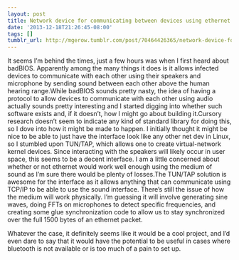 ```yaml
---
layout: post
title: Network device for communicating between devices using ethernet over speakers/microphone
date: '2013-12-18T21:26:45-08:00'
tags: []
tumblr_url: http://mgerow.tumblr.com/post/70464426365/network-device-for-communicating-between-devices-using
---
```

It seems I’m behind the times, just a few hours was when I first heard about badBIOS. Apparently among the many things it does is it allows infected devices to communicate with each other using their speakers and microphone by sending sound between each other above the human hearing range.While badBIOS sounds pretty nasty, the idea of having a protocol to allow devices to communicate with each other using audio actually sounds pretty interesting and I started digging into whether such software exists and, if it doesn’t, how I might go about building it.Cursory research doesn’t seem to indicate any kind of standard library for doing this, so I dove into how it might be made to happen. I initially thought it might be nice to be able to just have the interface look like any other net dev in Linux, so I stumbled upon TUN/TAP, which allows one to create virtual-network kernel devices. Since interacting with the speakers will likely occur in user space, this seems to be a decent interface. I am a little concerned about whether or not ethernet would work well enough using the medium of sound as I’m sure there would be plenty of losses.The TUN/TAP solution is awesome for the interface as it allows anything that can communicate using TCP/IP to be able to use the sound interface. There’s still the issue of how the medium will work physically. I’m guessing it will involve generating sine waves, doing FFTs on microphones to detect specific frequencies, and creating some glue synchronization code to allow us to stay synchronized over the full 1500 bytes of an ethernet packet.

Whatever the case, it definitely seems like it would be a cool project, and I’d even dare to say that it would have the potential to be useful in cases where bluetooth is not available or is too much of a pain to set up.
